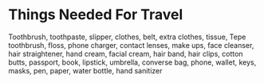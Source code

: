 # Things Needed For Travel

Toothbrush, toothpaste, slipper, clothes, belt, extra clothes, tissue, Tepe
toothbrush, floss, phone charger, contact lenses, make ups, face cleanser, hair
straightener, hand cream, facial cream, hair band, hair clips, cotton butts,
passport, book, lipstick, umbrella, converse bag, phone, wallet, keys, masks,
pen, paper, water bottle, hand sanitizer
